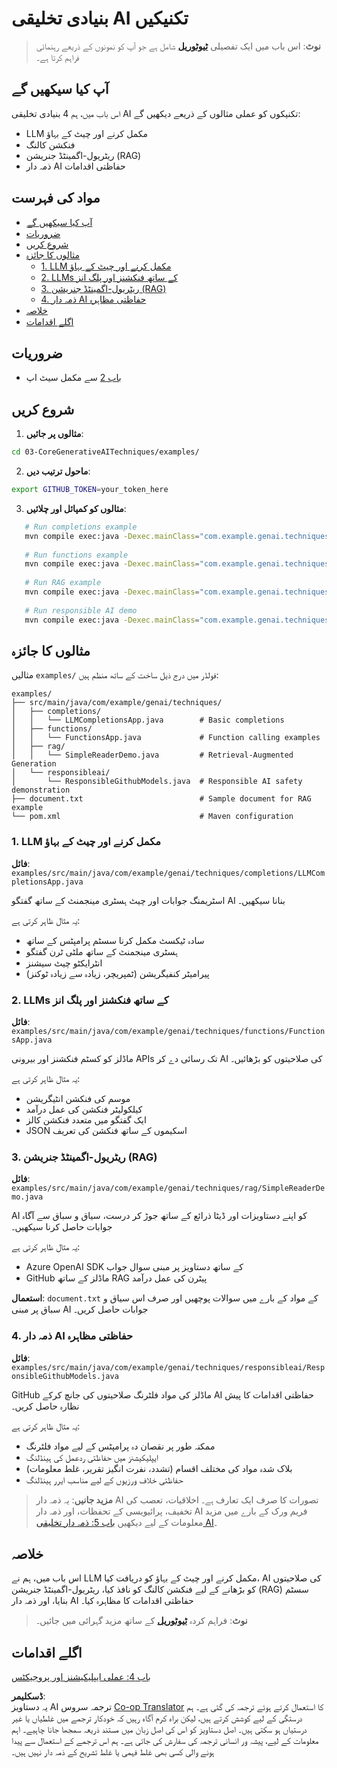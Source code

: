 <!--
CO_OP_TRANSLATOR_METADATA:
{
  "original_hash": "b8a372dfc3e3e7ad9261231a22fd79c0",
  "translation_date": "2025-07-25T08:52:48+00:00",
  "source_file": "03-CoreGenerativeAITechniques/README.md",
  "language_code": "ur"
}
-->
# بنیادی تخلیقی AI تکنیکیں

>**نوٹ**: اس باب میں ایک تفصیلی [**ٹیوٹوریل**](./TUTORIAL.md) شامل ہے جو آپ کو نمونوں کے ذریعے رہنمائی فراہم کرتا ہے۔

## آپ کیا سیکھیں گے
اس باب میں، ہم 4 بنیادی تخلیقی AI تکنیکوں کو عملی مثالوں کے ذریعے دیکھیں گے:
- LLM مکمل کرنے اور چیٹ کے بہاؤ
- فنکشن کالنگ
- ریٹریول-اگمینٹڈ جنریشن (RAG)
- ذمہ دار AI حفاظتی اقدامات

## مواد کی فہرست

- [آپ کیا سیکھیں گے](../../../03-CoreGenerativeAITechniques)
- [ضروریات](../../../03-CoreGenerativeAITechniques)
- [شروع کریں](../../../03-CoreGenerativeAITechniques)
- [مثالوں کا جائزہ](../../../03-CoreGenerativeAITechniques)
  - [1. LLM مکمل کرنے اور چیٹ کے بہاؤ](../../../03-CoreGenerativeAITechniques)
  - [2. LLMs کے ساتھ فنکشنز اور پلگ انز](../../../03-CoreGenerativeAITechniques)
  - [3. ریٹریول-اگمینٹڈ جنریشن (RAG)](../../../03-CoreGenerativeAITechniques)
  - [4. ذمہ دار AI حفاظتی مظاہرہ](../../../03-CoreGenerativeAITechniques)
- [خلاصہ](../../../03-CoreGenerativeAITechniques)
- [اگلے اقدامات](../../../03-CoreGenerativeAITechniques)

## ضروریات

- [باب 2](../../../02-SetupDevEnvironment) سے مکمل سیٹ اپ

## شروع کریں

1. **مثالوں پر جائیں**: 
```bash
cd 03-CoreGenerativeAITechniques/examples/
```
2. **ماحول ترتیب دیں**: 
```bash
export GITHUB_TOKEN=your_token_here
```
3. **مثالوں کو کمپائل اور چلائیں**:
```bash
   # Run completions example
   mvn compile exec:java -Dexec.mainClass="com.example.genai.techniques.completions.LLMCompletionsApp"
   
   # Run functions example  
   mvn compile exec:java -Dexec.mainClass="com.example.genai.techniques.functions.FunctionsApp"
   
   # Run RAG example
   mvn compile exec:java -Dexec.mainClass="com.example.genai.techniques.rag.SimpleReaderDemo"
   
   # Run responsible AI demo
   mvn compile exec:java -Dexec.mainClass="com.example.genai.techniques.responsibleai.ResponsibleGithubModels"
   ```

## مثالوں کا جائزہ

مثالیں `examples/` فولڈر میں درج ذیل ساخت کے ساتھ منظم ہیں:

```
examples/
├── src/main/java/com/example/genai/techniques/
│   ├── completions/
│   │   └── LLMCompletionsApp.java        # Basic completions 
│   ├── functions/
│   │   └── FunctionsApp.java             # Function calling examples
│   ├── rag/
│   │   └── SimpleReaderDemo.java         # Retrieval-Augmented Generation
│   └── responsibleai/
│       └── ResponsibleGithubModels.java  # Responsible AI safety demonstration
├── document.txt                          # Sample document for RAG example
└── pom.xml                               # Maven configuration
```

### 1. LLM مکمل کرنے اور چیٹ کے بہاؤ
**فائل**: `examples/src/main/java/com/example/genai/techniques/completions/LLMCompletionsApp.java`

اسٹریمنگ جوابات اور چیٹ ہسٹری مینجمنٹ کے ساتھ گفتگو AI بنانا سیکھیں۔

یہ مثال ظاہر کرتی ہے:
- سادہ ٹیکسٹ مکمل کرنا سسٹم پرامپٹس کے ساتھ
- ہسٹری مینجمنٹ کے ساتھ ملٹی ٹرن گفتگو
- انٹرایکٹو چیٹ سیشنز
- پیرامیٹر کنفیگریشن (ٹمپریچر، زیادہ سے زیادہ ٹوکنز)

### 2. LLMs کے ساتھ فنکشنز اور پلگ انز
**فائل**: `examples/src/main/java/com/example/genai/techniques/functions/FunctionsApp.java`

ماڈلز کو کسٹم فنکشنز اور بیرونی APIs تک رسائی دے کر AI کی صلاحیتوں کو بڑھائیں۔

یہ مثال ظاہر کرتی ہے:
- موسم کی فنکشن انٹیگریشن
- کیلکولیٹر فنکشن کی عمل درآمد  
- ایک گفتگو میں متعدد فنکشن کالز
- JSON اسکیموں کے ساتھ فنکشن کی تعریف

### 3. ریٹریول-اگمینٹڈ جنریشن (RAG)
**فائل**: `examples/src/main/java/com/example/genai/techniques/rag/SimpleReaderDemo.java`

AI کو اپنے دستاویزات اور ڈیٹا ذرائع کے ساتھ جوڑ کر درست، سیاق و سباق سے آگاہ جوابات حاصل کرنا سیکھیں۔

یہ مثال ظاہر کرتی ہے:
- Azure OpenAI SDK کے ساتھ دستاویز پر مبنی سوال جواب
- GitHub ماڈلز کے ساتھ RAG پیٹرن کی عمل درآمد

**استعمال**: `document.txt` کے مواد کے بارے میں سوالات پوچھیں اور صرف اس سیاق و سباق پر مبنی AI جوابات حاصل کریں۔

### 4. ذمہ دار AI حفاظتی مظاہرہ
**فائل**: `examples/src/main/java/com/example/genai/techniques/responsibleai/ResponsibleGithubModels.java`

GitHub ماڈلز کی مواد فلٹرنگ صلاحیتوں کی جانچ کرکے AI حفاظتی اقدامات کا پیش نظارہ حاصل کریں۔

یہ مثال ظاہر کرتی ہے:
- ممکنہ طور پر نقصان دہ پرامپٹس کے لیے مواد فلٹرنگ
- ایپلیکیشنز میں حفاظتی ردعمل کی ہینڈلنگ
- بلاک شدہ مواد کی مختلف اقسام (تشدد، نفرت انگیز تقریر، غلط معلومات)
- حفاظتی خلاف ورزیوں کے لیے مناسب ایرر ہینڈلنگ

> **مزید جانیں**: یہ ذمہ دار AI تصورات کا صرف ایک تعارف ہے۔ اخلاقیات، تعصب کی تخفیف، پرائیویسی کے تحفظات، اور ذمہ دار AI فریم ورک کے بارے میں مزید معلومات کے لیے دیکھیں [باب 5: ذمہ دار تخلیقی AI](../05-ResponsibleGenAI/README.md)۔

## خلاصہ

اس باب میں، ہم نے LLM مکمل کرنے اور چیٹ کے بہاؤ کو دریافت کیا، AI کی صلاحیتوں کو بڑھانے کے لیے فنکشن کالنگ کو نافذ کیا، ریٹریول-اگمینٹڈ جنریشن (RAG) سسٹم بنایا، اور ذمہ دار AI حفاظتی اقدامات کا مظاہرہ کیا۔

> **نوٹ**: فراہم کردہ [**ٹیوٹوریل**](./TUTORIAL.md) کے ساتھ مزید گہرائی میں جائیں۔

## اگلے اقدامات

[باب 4: عملی ایپلیکیشنز اور پروجیکٹس](../04-PracticalSamples/README.md)

**ڈسکلیمر**:  
یہ دستاویز AI ترجمہ سروس [Co-op Translator](https://github.com/Azure/co-op-translator) کا استعمال کرتے ہوئے ترجمہ کی گئی ہے۔ ہم درستگی کے لیے کوشش کرتے ہیں، لیکن براہ کرم آگاہ رہیں کہ خودکار ترجمے میں غلطیاں یا غیر درستیاں ہو سکتی ہیں۔ اصل دستاویز کو اس کی اصل زبان میں مستند ذریعہ سمجھا جانا چاہیے۔ اہم معلومات کے لیے، پیشہ ور انسانی ترجمہ کی سفارش کی جاتی ہے۔ ہم اس ترجمے کے استعمال سے پیدا ہونے والی کسی بھی غلط فہمی یا غلط تشریح کے ذمہ دار نہیں ہیں۔